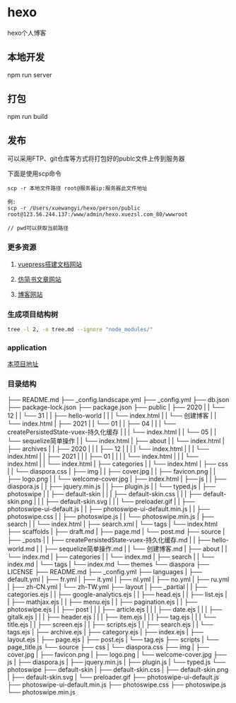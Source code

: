 # hexo
hexo个人博客

## 本地开发
npm run server

## 打包
npm run build

## 发布

可以采用FTP、git仓库等方式将打包好的publc文件上传到服务器

下面是使用scp命令

```
scp -r 本地文件路径 root@服务器ip:服务器此文件地址

例:
scp -r /Users/xuewangyi/hexo/person/public root@123.56.244.137:/www/admin/hexo.xuezsl.com_80/wwwroot

// pwd可以获取当前路径
```

### 更多资源

1. [vuepress搭建文档网站](http://doc.xuezsl.com/)

2. [仿简书文章网站](http://www.xuezsl.com/)

3. [博客网站](http://hexo.xuezsl.com/)


### 生成项目结构树

``` bash
tree -l 2, -o tree.md --ignore "node_modules/"
```

### application

[本项目地址](https://github.com/settings/applications/1447277)

### 目录结构

├── README.md
├── _config.landscape.yml
├── _config.yml
├── db.json
├── package-lock.json
├── package.json
├── public
|  ├── 2020
|  |  └── 12
|  |     └── 31
|  |        ├── hello-world
|  |        |  └── index.html
|  |        └── 创建博客
|  |           └── index.html
|  ├── 2021
|  |  └── 01
|  |     ├── 04
|  |     |  └── createPersistedState-vuex-持久化缓存
|  |     |     └── index.html
|  |     └── 05
|  |        └── sequelize简单操作
|  |           └── index.html
|  ├── about
|  |  └── index.html
|  ├── archives
|  |  ├── 2020
|  |  |  ├── 12
|  |  |  |  └── index.html
|  |  |  └── index.html
|  |  ├── 2021
|  |  |  ├── 01
|  |  |  |  └── index.html
|  |  |  └── index.html
|  |  └── index.html
|  ├── categories
|  |  └── index.html
|  ├── css
|  |  └── diaspora.css
|  ├── img
|  |  ├── cover.jpg
|  |  ├── favicon.png
|  |  ├── logo.png
|  |  └── welcome-cover.jpg
|  ├── index.html
|  ├── js
|  |  ├── diaspora.js
|  |  ├── jquery.min.js
|  |  ├── plugin.js
|  |  └── typed.js
|  ├── photoswipe
|  |  ├── default-skin
|  |  |  ├── default-skin.css
|  |  |  ├── default-skin.png
|  |  |  ├── default-skin.svg
|  |  |  └── preloader.gif
|  |  ├── photoswipe-ui-default.js
|  |  ├── photoswipe-ui-default.min.js
|  |  ├── photoswipe.css
|  |  ├── photoswipe.js
|  |  └── photoswipe.min.js
|  ├── search
|  |  └── index.html
|  ├── search.xml
|  └── tags
|     └── index.html
├── scaffolds
|  ├── draft.md
|  ├── page.md
|  └── post.md
├── source
|  ├── _posts
|  |  ├── createPersistedState-vuex-持久化缓存.md
|  |  ├── hello-world.md
|  |  ├── sequelize简单操作.md
|  |  └── 创建博客.md
|  ├── about
|  |  └── index.md
|  ├── categories
|  |  └── index.md
|  ├── search
|  |  └── index.md
|  └── tags
|     └── index.md
└── themes
   └── diaspora
      ├── LICENSE
      ├── README.md
      ├── _config.yml
      ├── languages
      |  ├── default.yml
      |  ├── fr.yml
      |  ├── it.yml
      |  ├── nl.yml
      |  ├── no.yml
      |  ├── ru.yml
      |  ├── zh-CN.yml
      |  └── zh-TW.yml
      ├── layout
      |  ├── _partial
      |  |  ├── categories.ejs
      |  |  ├── google-analytics.ejs
      |  |  ├── head.ejs
      |  |  ├── list.ejs
      |  |  ├── mathjax.ejs
      |  |  ├── menu.ejs
      |  |  ├── pagination.ejs
      |  |  ├── photoswipe.ejs
      |  |  ├── post
      |  |  |  ├── article.ejs
      |  |  |  ├── date.ejs
      |  |  |  ├── gitalk.ejs
      |  |  |  ├── header.ejs
      |  |  |  ├── item.ejs
      |  |  |  ├── tag.ejs
      |  |  |  └── title.ejs
      |  |  ├── screen.ejs
      |  |  ├── scripts.ejs
      |  |  ├── search.ejs
      |  |  └── tags.ejs
      |  ├── archive.ejs
      |  ├── category.ejs
      |  ├── index.ejs
      |  ├── layout.ejs
      |  ├── page.ejs
      |  ├── post.ejs
      |  └── tag.ejs
      ├── scripts
      |  └── page_title.js
      └── source
         ├── css
         |  └── diaspora.css
         ├── img
         |  ├── cover.jpg
         |  ├── favicon.png
         |  ├── logo.png
         |  └── welcome-cover.jpg
         ├── js
         |  ├── diaspora.js
         |  ├── jquery.min.js
         |  ├── plugin.js
         |  └── typed.js
         └── photoswipe
            ├── default-skin
            |  ├── default-skin.css
            |  ├── default-skin.png
            |  ├── default-skin.svg
            |  └── preloader.gif
            ├── photoswipe-ui-default.js
            ├── photoswipe-ui-default.min.js
            ├── photoswipe.css
            ├── photoswipe.js
            └── photoswipe.min.js

